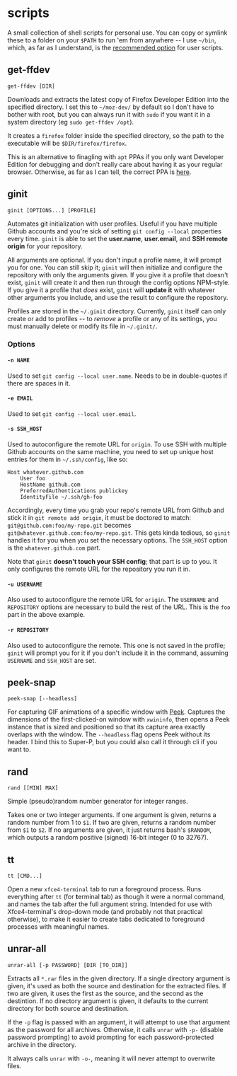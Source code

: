 # scripts

A small collection of shell scripts for personal use. You can copy or symlink these to a folder on your `$PATH` to run 'em from anywhere -- I use `~/bin`, which, as far as I understand, is the [recommended option](https://askubuntu.com/a/308048) for user scripts.



## get-ffdev

```
get-ffdev [DIR]
```

Downloads and extracts the latest copy of Firefox Developer Edition into the specified directory. I set this to `~/moz-dev/` by default so I don't have to bother with root, but you can always run it with `sudo` if you want it in a system directory (eg `sudo get-ffdev /opt`).

It creates a `firefox` folder inside the specified directory, so the path to the executable will be `$DIR/firefox/firefox`.

This is an alternative to finagling with `apt` PPAs if you only want Developer Edition for debugging and don't really care about having it as your regular browser. Otherwise, as far as I can tell, the correct PPA is [here](https://launchpad.net/~mozillateam/+archive/ubuntu/firefox-next).



## ginit

```
ginit [OPTIONS...] [PROFILE]
```

Automates git initialization with user profiles. Useful if you have multiple Github accounts and you're sick of setting `git config --local` properties every time. `ginit` is able to set the **user.name**, **user.email**, and **SSH remote origin** for your repository.

All arguments are optional. If you don't input a profile name, it will prompt you for one. You can still skip it; `ginit` will then initialize and configure the repository with only the arguments given. If you give it a profile that doesn't exist, `ginit` will create it and then run through the config options NPM-style. If you give it a profile that *does* exist, `ginit` will **update it** with whatever other arguments you include, and use the result to configure the repository.

Profiles are stored in the `~/.ginit` directory. Currently, `ginit` itself can only create or add to profiles -- to *remove* a profile or any of its settings, you must manually delete or modify its file in `~/.ginit/`.


### Options

#### `-n NAME`

Used to set `git config --local user.name`. Needs to be in double-quotes if there are spaces in it.

#### `-e EMAIL`

Used to set `git config --local user.email`.

#### `-s SSH_HOST`

Used to autoconfigure the remote URL for `origin`. To use SSH with multiple Github accounts on the same machine, you need to set up unique host entries for them in `~/.ssh/config`, like so:

```
Host whatever.github.com
    User foo
    HostName github.com
    PreferredAuthentications publickey
    IdentityFile ~/.ssh/gh-foo
```

Accordingly, every time you grab your repo's remote URL from Github and stick it in `git remote add origin`, it must be doctored to match: `git@github.com:foo/my-repo.git` becomes `git@whatever.github.com:foo/my-repo.git`. This gets kinda tedious, so `ginit` handles it for you when you set the necessary options. The `SSH_HOST` option is the `whatever.github.com` part.

Note that `ginit` **doesn't touch your SSH config**; that part is up to you. It only configures the remote URL for the repository you run it in.

#### `-u USERNAME`

Also used to autoconfigure the remote URL for `origin`. The `USERNAME` and `REPOSITORY` options are necessary to build the rest of the URL. This is the `foo` part in the above example.

#### `-r REPOSITORY`

Also used to autoconfigure the remote. This one is not saved in the profile; `ginit` will prompt you for it if you don't include it in the command, assuming `USERNAME` and `SSH_HOST` are set.



## peek-snap

```
peek-snap [--headless]
```

For capturing GIF animations of a specific window with [Peek](https://github.com/phw/peek). Captures the dimensions of the first-clicked-on window with `xwininfo`, then opens a Peek instance that is sized and positioned so that its capture area exactly overlaps with the window. The `--headless` flag opens Peek without its header. I bind this to Super-P, but you could also call it through cli if you want to.



## rand

```
rand [[MIN] MAX]
```
Simple (pseudo)random number generator for integer ranges.

Takes one or two integer arguments. If one argument is given, returns a random number from 1 to `$1`. If two are given, returns a random number from `$1` to `$2`. If no arguments are given, it just returns bash's `$RANDOM`, which outputs a random positive (signed) 16-bit integer (0 to 32767).



## tt

```
tt [CMD...]
```
Open a new `xfce4-terminal` tab to run a foreground process. Runs everything after `tt` (for **t**erminal **t**ab) as though it were a normal command, and names the tab after the full argument string. Intended for use with Xfce4-terminal's drop-down mode (and probably not that practical otherwise), to make it easier to create tabs dedicated to foreground processes with meaningful names.



## unrar-all

```
unrar-all [-p PASSWORD] [DIR [TO_DIR]]
```

Extracts all `*.rar` files in the given directory. If a single directory argument is given, it's used as both the source and destination for the extracted files. If two are given, it uses the first as the source, and the second as the destintion. If no directory argument is given, it defaults to the current directory for both source and destination.

If the `-p` flag is passed with an argument, it will attempt to use that argument as the password for all archives. Otherwise, it calls `unrar` with `-p-` (disable password prompting) to avoid prompting for each password-protected archive in the directory.

It always calls `unrar` with `-o-`, meaning it will never attempt to overwrite files.
